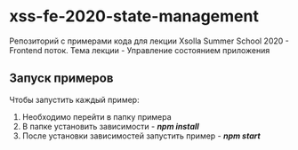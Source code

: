 # xss-fe-2020-state-management
Репозиторий с примерами кода для лекции Xsolla Summer School 2020 - Frontend поток. Тема лекции - Управление состоянием приложения

## Запуск примеров
Чтобы запустить каждый пример:

1. Необходимо перейти в папку примера
2. В папке установить зависимости - ***npm install***
3. После установки зависимостей запустить пример - ***npm start***
